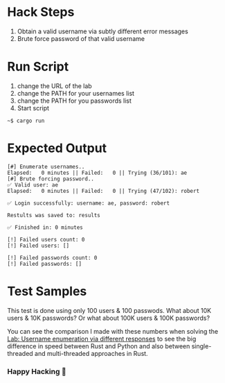 # Hack Steps
1. Obtain a valid username via subtly different error messages
2. Brute force password of that valid username

# Run Script
1. change the URL of the lab
2. change the PATH for your usernames list
3. change the PATH for you passwords list
4. Start script
```
~$ cargo run
```

# Expected Output
```
[#] Enumerate usernames..
Elapsed:   0 minutes || Failed:   0 || Trying (36/101): ae                                                
[#] Brute forcing password..
✅ Valid user: ae
Elapsed:   0 minutes || Failed:   0 || Trying (47/102): robert                                            

✅ Login successfully: username: ae, password: robert

Restults was saved to: results

✅ Finished in: 0 minutes

[!] Failed users count: 0
[!] Failed users: []

[!] Failed passwords count: 0
[!] Failed passwords: []
```
# Test Samples
This test is done using only 100 users & 100 passwods. What about 10K users & 10K passwords?
Or what about 100K users & 100K passwords?

You can see the comparison I made with these numbers when solving the [Lab: Username enumeration via different responses](https://github.com/elqalawii/portswigger_labs_with_rust/tree/main/Authentication/username_enumeration_via_different_responses) to see the big difference in speed between Rust and Python and also between single-threaded and multi-threaded approaches in Rust.

### Happy Hacking 👾
